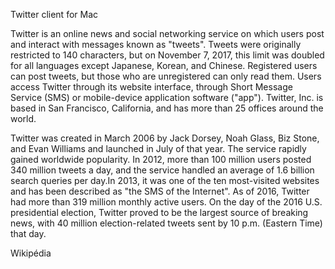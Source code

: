 Twitter client for Mac

Twitter is an online news and social networking service on which users post and interact with messages known as "tweets". Tweets were originally restricted to 140 characters, but on November 7, 2017, this limit was doubled for all languages except Japanese, Korean, and Chinese. Registered users can post tweets, but those who are unregistered can only read them. Users access Twitter through its website interface, through Short Message Service (SMS) or mobile-device application software ("app"). Twitter, Inc. is based in San Francisco, California, and has more than 25 offices around the world.

Twitter was created in March 2006 by Jack Dorsey, Noah Glass, Biz Stone, and Evan Williams and launched in July of that year. The service rapidly gained worldwide popularity. In 2012, more than 100 million users posted 340 million tweets a day, and the service handled an average of 1.6 billion search queries per day.In 2013, it was one of the ten most-visited websites and has been described as "the SMS of the Internet". As of 2016, Twitter had more than 319 million monthly active users. On the day of the 2016 U.S. presidential election, Twitter proved to be the largest source of breaking news, with 40 million election-related tweets sent by 10 p.m. (Eastern Time) that day.

Wikipédia
